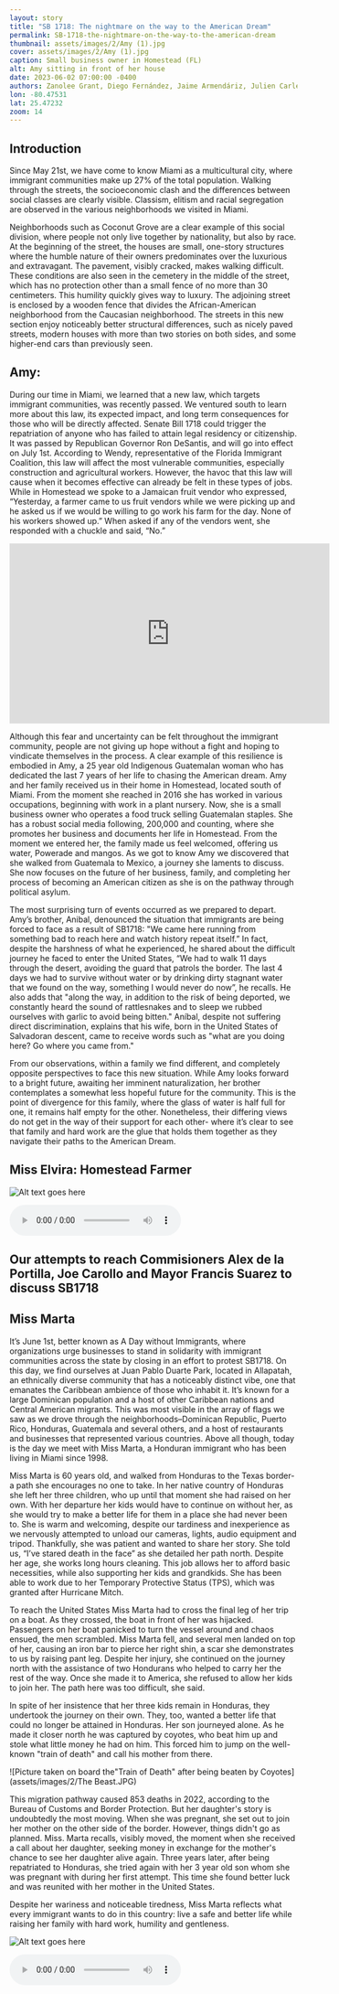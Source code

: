 ```yaml
---
layout: story
title: "SB 1718: The nightmare on the way to the American Dream"
permalink: SB-1718-the-nightmare-on-the-way-to-the-american-dream
thumbnail: assets/images/2/Amy (1).jpg
cover: assets/images/2/Amy (1).jpg
caption: Small business owner in Homestead (FL)
alt: Amy sitting in front of her house 
date: 2023-06-02 07:00:00 -0400
authors: Zanolee Grant, Diego Fernández, Jaime Armendáriz, Julien Carle and Juan Laso
lon: -80.47531
lat: 25.47232
zoom: 14
---
```


## Introduction

Since May 21st, we have come to know Miami as a multicultural city, where immigrant communities make up 27% of the total population. Walking through the streets, the socioeconomic clash and the differences between social classes are clearly visible. Classism, elitism and racial segregation are observed in the various neighborhoods we visited in Miami.

Neighborhoods such as Coconut Grove are a clear example of this social division, where people not only live together by nationality, but also by race. At the beginning of the street, the houses are small, one-story structures where the humble nature of their owners predominates over the luxurious and extravagant. The pavement, visibly cracked, makes walking difficult. These conditions are also seen in the cemetery in the middle of the street, which has no protection other than a small fence of no more than 30 centimeters. This humility quickly gives way to luxury. The adjoining street is enclosed by a wooden fence that divides the African-American neighborhood from the Caucasian neighborhood. The streets in this new section enjoy noticeably better structural differences, such as nicely paved streets, modern houses with more than two stories on both sides, and some higher-end cars than previously seen. 


## Amy:

During our time in Miami, we learned that a new law, which targets immigrant communities, was recently passed. We ventured south to learn more about this law, its expected impact, and long term consequences for those who will be directly affected. Senate Bill 1718 could trigger the repatriation of anyone who has failed to attain legal residency or citizenship. It was passed by Republican Governor Ron DeSantis, and will go into effect on July 1st. According to Wendy, representative of the Florida Immigrant Coalition, this law will affect the most vulnerable communities, especially construction and agricultural workers. However, the havoc that this law will cause when it becomes effective can already be felt in these types of jobs. While in Homestead we spoke to a Jamaican fruit vendor who expressed, “Yesterday, a farmer came to us fruit vendors while we were picking up and he asked us if we would be willing to go work his farm for the day. None of his workers showed up.” When asked if any of the vendors went, she responded with a chuckle and said, “No.”


<iframe width="560" height="315" src="https://youtu.be/W6K8X6sibUQ" title="YouTube video player" frameborder="0" allow="accelerometer; autoplay; clipboard-write; encrypted-media; gyroscope; picture-in-picture; web-share" allowfullscreen></iframe>

Although this fear and uncertainty can be felt throughout the immigrant community, people are not giving up hope without a fight and hoping to vindicate themselves in the process. A clear example of this resilience is embodied in Amy, a 25 year old Indigenous Guatemalan woman who has dedicated the last 7 years of her life to chasing the American dream. Amy and her family received us in their home in Homestead, located south of Miami. From the moment she reached in 2016 she has worked in various occupations, beginning with work in a plant nursery. Now, she is a small business owner who operates a food truck selling Guatemalan staples. She has a robust social media following, 200,000 and counting, where she promotes her business and documents her life in Homestead. From the moment we entered her, the family made us feel welcomed, offering us water, Powerade and mangos. As we got to know Amy we discovered that she walked from Guatemala to Mexico, a journey she laments to discuss. She now focuses on the future of her business, family, and completing her process of becoming an American citizen as she is on the pathway through political asylum. 

The most surprising turn of events occurred as we prepared to depart. Amy’s brother, Anibal, denounced the situation that immigrants are being forced to face as a result of SB1718: "We came here running from something bad to reach here and watch history repeat itself.” In fact, despite the harshness of what he experienced, he shared about the difficult journey he faced to enter the United States, “We had to walk 11 days through the desert, avoiding the guard that patrols the border. The last 4 days we had to survive without water or by drinking dirty stagnant water that we found on the way, something I would never do now”, he recalls. He also adds that "along the way, in addition to the risk of being deported, we constantly heard the sound of rattlesnakes and to sleep we rubbed ourselves with garlic to avoid being bitten." Aníbal, despite not suffering direct discrimination, explains that his wife, born in the United States of Salvadoran descent, came to receive words such as "what are you doing here? Go where you came from."

From our observations, within a family we find different, and completely opposite perspectives to face this new situation. While Amy looks forward to a bright future, awaiting her imminent naturalization, her brother contemplates a somewhat less hopeful future for the community. This is the point of divergence for this family, where the glass of water is half full for one, it remains half empty for the other. Nonetheless, their differing views do not get in the way of their support for each other- where it’s clear to see that family and hard work are the glue that holds them together as they navigate their paths to the American Dream. 


## Miss Elvira: Homestead Farmer

![Alt text goes here](assets/images/2/Dna_Elvira.jpg)

<audio controls>
 <source src="assets/images/2/Dna Elvira.mp3" type="audio/mp3">
</audio>


## Our attempts to reach Commisioners Alex de la Portilla, Joe Carollo and Mayor Francis Suarez to discuss SB1718




## Miss Marta

It’s June 1st, better known as A Day without Immigrants, where organizations urge businesses to stand in solidarity with immigrant communities across the state by closing in an effort to protest SB1718. On this day, we find ourselves at Juan Pablo Duarte Park, located in Allapatah, an ethnically diverse community that has a noticeably distinct vibe, one that emanates the Caribbean ambience of those who inhabit it. It’s known for a large Dominican population and a host of other Caribbean nations and Central American migrants. This was most visible in the array of flags we saw as we drove through the neighborhoods–Dominican Republic, Puerto Rico, Honduras, Guatemala and several others, and a host of restaurants and businesses that represented various countries. Above all though, today is the day we meet with Miss Marta, a Honduran immigrant who has been living in Miami since 1998.

Miss Marta is 60 years old, and walked from Honduras to the Texas border- a path she encourages no one to take. In her native country of Honduras she left her three children, who up until that moment she had raised on her own. With her departure her kids would have to continue on without her, as she would try to make a better life for them in a place she had never been to. She is warm and welcoming, despite our tardiness and inexperience as we nervously attempted to unload our cameras, lights, audio equipment and tripod. Thankfully, she was patient and wanted to share her story. She told us, “I’ve stared death in the face” as she detailed her path north. Despite her age, she works long hours cleaning. This job allows her to afford basic necessities, while also supporting her kids and grandkids. She has been able to work due to her Temporary Protective Status (TPS), which was granted after Hurricane Mitch. 

To reach the United States Miss Marta had to cross the final leg of her trip on a boat. As they crossed, the boat in front of her was hijacked. Passengers on her boat panicked to turn the vessel around and chaos ensued, the men scrambled. Miss Marta fell, and several men landed on top of her, causing an iron bar to pierce her right shin, a scar she demonstrates to us by raising pant leg. Despite her injury, she continued on the journey north with the assistance of two Hondurans who helped to carry her the rest of the way. Once she made it to America, she refused to allow her kids to join her. The path here was too difficult, she said. 

In spite of her insistence that her three kids remain in Honduras, they undertook the journey on their own. They, too, wanted a better life that could no longer be attained in Honduras. Her son journeyed alone. As he made it closer north he was captured by coyotes, who beat him up and stole what little money he had on him. This forced him to jump on the well-known "train of death" and call his mother from there. 

![Picture taken on board the"Train of Death" after being beaten by Coyotes](assets/images/2/The Beast.JPG)


This migration pathway caused 853 deaths in 2022, according to the Bureau of Customs and Border Protection. But her daughter's story is undoubtedly the most moving. When she was pregnant, she set out to join her mother on the other side of the border. However, things didn't go as planned. Miss. Marta recalls, visibly moved, the moment when she received a call about her daughter, seeking money in exchange for the mother's chance to see her daughter alive again. Three years later, after being repatriated to Honduras, she tried again with her 3 year old son whom she was pregnant with during her first attempt. This time she found better luck and was reunited with her mother in the United States.

Despite her wariness and noticeable tiredness, Miss Marta reflects what every immigrant wants to do in this country: live a safe and better life while raising her family with hard work, humility and gentleness. 

![Alt text goes here](assets/images/2/000049710009.jpg)

<audio controls>
 <source src="assets/images/2/marta.mp3" type="audio/mp3">
</audio>

